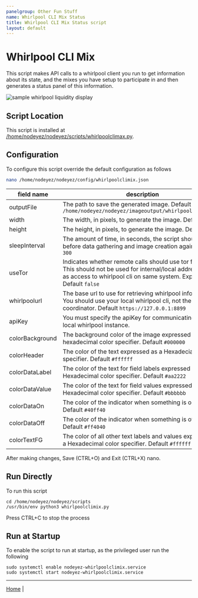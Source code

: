 ```yaml
---
panelgroup: Other Fun Stuff
name: Whirlpool CLI Mix Status
title: Whirlpool CLI Mix Status script
layout: default
---
```


# Whirlpool CLI Mix

This script makes API calls to a whirlpool client you run to get information
about its state, and the mixes you have setup to participate in and then
generates a status panel of this information.

![sample whirlpool liquidity display](../images/whirlpoolclimix.png)

## Script Location

This script is installed at
[/home/nodeyez/nodeyez/scripts/whirlpoolclimax.py](../scripts/whirlpoolclimax.py).

## Configuration

To configure this script override the default configuration as follows

```sh
nano /home/nodeyez/nodeyez/config/whirlpoolclimix.json
```

| field name | description |
| --- | --- |
| outputFile | The path to save the generated image. Default `/home/nodeyez/nodeyez/imageoutput/whirlpoolclimix.png` |
| width | The width, in pixels, to generate the image. Default `480` |
| height | The height, in pixels, to generate the image. Default `320` |
| sleepInterval | The amount of time, in seconds, the script should wait before data gathering and image creation again. Default `300` |
| useTor | Indicates whether remote calls should use tor for privacy. This should not be used for internal/local addresses such as access to whirlpool cli on same system. Experimental. Default `false` |
| whirlpoolurl | The base url to use for retrieving whirlpool information.  You should use your local whirlpool cli, not the whirlpool coordinator. Default `https://127.0.0.1:8899` |
| apiKey | You must specify the apiKey for communicating with your local whirlpool instance. |
| colorBackground | The background color of the image expressed as a hexadecimal color specifier. Default `#000000` |
| colorHeader | The color of the text expressed as a Hexadecial color specifier. Default `#ffffff` |
| colorDataLabel | The color of the text for field labels expressed as a Hexadecimal color specifier. Default `#aa2222` |
| colorDataValue | The color of the text for field values expressed as a Hexadecimal color specifier. Default `#bbbbbb` |
| colorDataOn | The color of the indicator when something is on/true. Default `#40ff40` |
| colorDataOff | The color of the indicator when something is off/false. Default `#ff4040` |
| colorTextFG | The color of all other text labels and values expressed as a Hexadecimal color specifier. Default `#ffffff` |

After making changes, Save (CTRL+O) and Exit (CTRL+X) nano.

## Run Directly

To run this script

```shell
cd /home/nodeyez/nodeyez/scripts
/usr/bin/env python3 whirlpoolclimix.py
```

Press CTRL+C to stop the process

## Run at Startup

To enable the script to run at startup, as the privileged user run the following

```shell
sudo systemctl enable nodeyez-whirlpoolclimix.service
sudo systemctl start nodeyez-whirlpoolclimix.service
```

---

[Home](../) | 

